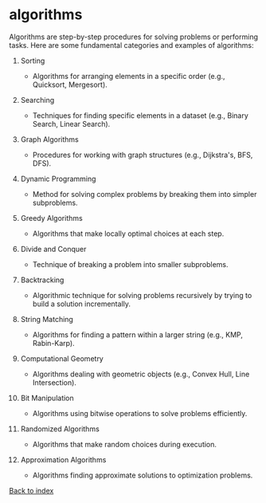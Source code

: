 # algorithms

Algorithms are step-by-step procedures for solving problems or performing tasks. Here are some fundamental categories and examples of algorithms:

1. Sorting
   - Algorithms for arranging elements in a specific order (e.g., Quicksort, Mergesort).

2. Searching
   - Techniques for finding specific elements in a dataset (e.g., Binary Search, Linear Search).

3. Graph Algorithms
   - Procedures for working with graph structures (e.g., Dijkstra's, BFS, DFS).

4. Dynamic Programming
   - Method for solving complex problems by breaking them into simpler subproblems.

5. Greedy Algorithms
   - Algorithms that make locally optimal choices at each step.

6. Divide and Conquer
   - Technique of breaking a problem into smaller subproblems.

7. Backtracking
   - Algorithmic technique for solving problems recursively by trying to build a solution incrementally.

8. String Matching
   - Algorithms for finding a pattern within a larger string (e.g., KMP, Rabin-Karp).

9. Computational Geometry
   - Algorithms dealing with geometric objects (e.g., Convex Hull, Line Intersection).

10. Bit Manipulation
    - Algorithms using bitwise operations to solve problems efficiently.

11. Randomized Algorithms
    - Algorithms that make random choices during execution.

12. Approximation Algorithms
    - Algorithms finding approximate solutions to optimization problems.

[Back to index](../README.md)